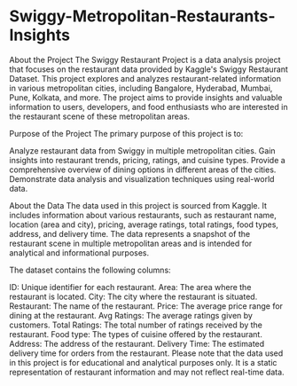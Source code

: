# Swiggy-Metropolitan-Restaurants-Insights

About the Project
The Swiggy Restaurant Project is a data analysis project that focuses on the restaurant data provided by Kaggle's Swiggy Restaurant Dataset. This project explores and analyzes restaurant-related information in various metropolitan cities, including Bangalore, Hyderabad, Mumbai, Pune, Kolkata, and more. The project aims to provide insights and valuable information to users, developers, and food enthusiasts who are interested in the restaurant scene of these metropolitan areas.

Purpose of the Project
The primary purpose of this project is to:

Analyze restaurant data from Swiggy in multiple metropolitan cities.
Gain insights into restaurant trends, pricing, ratings, and cuisine types.
Provide a comprehensive overview of dining options in different areas of the cities.
Demonstrate data analysis and visualization techniques using real-world data.

About the Data
The data used in this project is sourced from Kaggle. It includes information about various restaurants, such as restaurant name, location (area and city), pricing, average ratings, total ratings, food types, address, and delivery time. The data represents a snapshot of the restaurant scene in multiple metropolitan areas and is intended for analytical and informational purposes.

The dataset contains the following columns:

ID: Unique identifier for each restaurant.
Area: The area where the restaurant is located.
City: The city where the restaurant is situated.
Restaurant: The name of the restaurant.
Price: The average price range for dining at the restaurant.
Avg Ratings: The average ratings given by customers.
Total Ratings: The total number of ratings received by the restaurant.
Food type: The types of cuisine offered by the restaurant.
Address: The address of the restaurant.
Delivery Time: The estimated delivery time for orders from the restaurant.
Please note that the data used in this project is for educational and analytical purposes only. It is a static representation of restaurant information and may not reflect real-time data.





